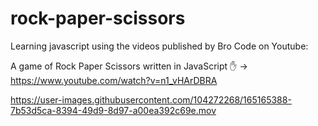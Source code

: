 # rock-paper-scissors
Learning javascript using the videos published by Bro Code on Youtube:

A game of Rock Paper Scissors written in JavaScript ✋ -> https://www.youtube.com/watch?v=n1_vHArDBRA


https://user-images.githubusercontent.com/104272268/165165388-7b53d5ca-8394-49d9-8d97-a00ea392c69e.mov

